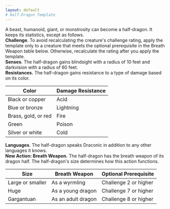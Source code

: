 ```yaml
---
layout: default
# Half-Dragon Template
---
```


A beast, humanoid, giant, or monstrosity can become a half-dragon. It keeps its statistics, except as follows.    
**Challenge**. To avoid recalculating the creature's challenge rating, apply the template only to a creature that meets the optional prerequisite in the Breath Weapon table below. Otherwise, recalculate the rating after you apply the template.    
**Senses**. The half-dragon gains blindsight with a radius of 10 feet and darkvision with a radius of 60 feet.    
**Resistances.** The half-dragon gains resistance to a type of damage based on its color. 

| Color               | Damage Resistance |
|---------------------|-------------------|
| Black or copper     | Acid              |
| Blue or bronze      | Lightning         |
| Brass, gold, or red | Fire              |
| Green               | Poison            |
| Silver or white     | Cold              |

**Languages**. The half-dragon speaks Draconic in addition to any other languages it knows.    
**New Action: Breath Weapon.** The half-dragon has the breath weapon of its dragon half. The half-dragon's size determines how this action functions.

| Size             | Breath Weapon      | Optional Prerequisite |
|------------------|--------------------|-----------------------|
| Large or smaller | As a wyrmling      | Challenge 2 or higher |
| Huge             | As a young dragon  | Challenge 7 or higher |
| Gargantuan       | As an adult dragon | Challenge 8 or higher |
